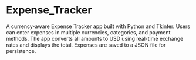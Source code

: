 # Expense_Tracker
A currency-aware Expense Tracker app built with Python and Tkinter. Users can enter expenses in multiple currencies, categories, and payment methods. The app converts all amounts to USD using real-time exchange rates and displays the total. Expenses are saved to a JSON file for persistence.
